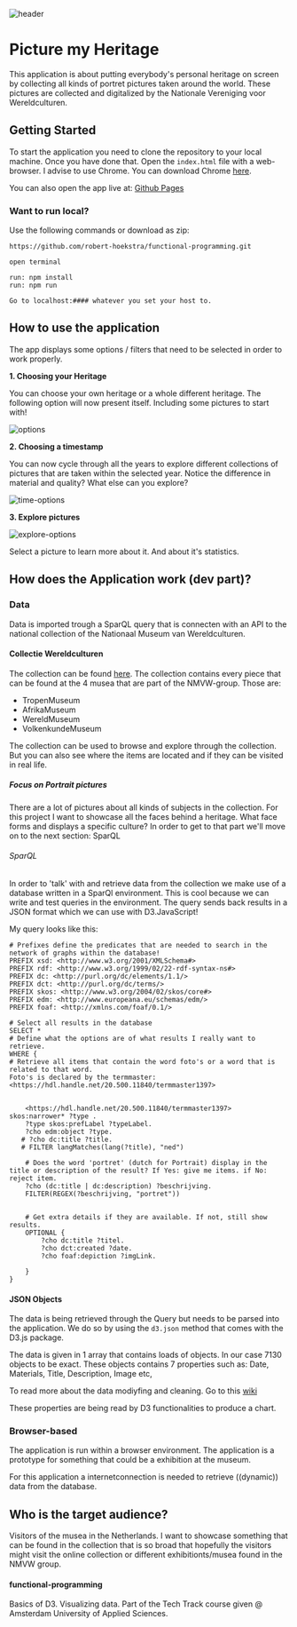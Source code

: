 ![header](https://i.imgur.com/Onk9BIy.png)

# Picture my Heritage
This application is about putting everybody's personal heritage on screen by collecting all kinds of portret pictures taken around the world. These pictures are collected and digitalized by the Nationale Vereniging voor Wereldculturen.


## Getting Started
To start the application you need to clone the repository to your local machine. Once you have done that. Open the `index.html` file with a web-browser. I advise to use Chrome. You can download Chrome [here](https://www.google.com/intl/nl/chrome/).

You can also open the app live at: [Github Pages](https://robert-hoekstra.github.io/functional-programming/)

### Want to run local?

Use the following commands or download as zip:
```
https://github.com/robert-hoekstra/functional-programming.git

open terminal

run: npm install
run: npm run

Go to localhost:#### whatever you set your host to.
```

## How to use the application
The app displays some options / filters that need to be selected in order to work properly.

**1. Choosing your Heritage**

You can choose your own heritage or a whole different heritage. The following option will now present itself. Including some pictures to start with!

![options](https://i.imgur.com/m9ayecx.png)

**2. Choosing a timestamp**

You can now cycle through all the years to explore different collections of pictures that are taken within the selected year. Notice the difference in material and quality? What else can you explore?

![time-options](https://i.imgur.com/13pZrnM.png)

**3. Explore pictures**

![explore-options](https://i.imgur.com/7dSvB0f.png)

Select a picture to learn more about it. And about it's statistics.

## How does the Application work (dev part)?

### Data
Data is imported trough a SparQL query that is connecten with an API to the national collection of the Nationaal Museum van Wereldculturen.

#### Collectie Wereldculturen
The collection can be found [here](https://collectie.wereldculturen.nl/). The collection contains every piece that can be found at the 4 musea that are part of the NMVW-group. Those are:

- TropenMuseum
- AfrikaMuseum
- WereldMuseum
- VolkenkundeMuseum

The collection can be used to browse and explore through the collection. But you can also see where the items are located and if they can be visited in real life.

##### Focus on Portrait pictures
There are a lot of pictures about all kinds of subjects in the collection. For this project I want to showcase all the faces behind a heritage. What face forms and displays a specific culture? In order to get to that part we'll move on to the next section: SparQL

###### SparQL
In order to 'talk' with and retrieve data from the collection we make use of a database written in a SparQl environment. This is cool because we can write and test queries in the environment. The query sends back results in a JSON format which we can use with D3.JavaScript!

My query looks like this:

```
# Prefixes define the predicates that are needed to search in the network of graphs within the database!
PREFIX xsd: <http://www.w3.org/2001/XMLSchema#>
PREFIX rdf: <http://www.w3.org/1999/02/22-rdf-syntax-ns#>
PREFIX dc: <http://purl.org/dc/elements/1.1/>
PREFIX dct: <http://purl.org/dc/terms/>
PREFIX skos: <http://www.w3.org/2004/02/skos/core#>
PREFIX edm: <http://www.europeana.eu/schemas/edm/>
PREFIX foaf: <http://xmlns.com/foaf/0.1/>

# Select all results in the database
SELECT * 
# Define what the options are of what results I really want to retrieve.
WHERE {
# Retrieve all items that contain the word foto's or a word that is related to that word.
Foto's is declared by the termmaster: <https://hdl.handle.net/20.500.11840/termmaster1397>
    
    
    <https://hdl.handle.net/20.500.11840/termmaster1397> skos:narrower* ?type .
    ?type skos:prefLabel ?typeLabel.
    ?cho edm:object ?type.
   # ?cho dc:title ?title.
   # FILTER langMatches(lang(?title), "ned")

    # Does the word 'portret' (dutch for Portrait) display in the title or description of the result? If Yes: give me items. if No: reject item.
    ?cho (dc:title | dc:description) ?beschrijving.   
    FILTER(REGEX(?beschrijving, "portret"))  
  

    # Get extra details if they are available. If not, still show results.
    OPTIONAL {
        ?cho dc:title ?titel.
        ?cho dct:created ?date.
        ?cho foaf:depiction ?imgLink.

    }
}
```

#### JSON Objects
The data is being retrieved through the Query but needs to be parsed into the application. We do so by using the `d3.json` method that comes with the D3.js package.

The data is given in 1 array that contains loads of objects. In our case 7130 objects to be exact. These objects contains 7 properties such as: Date, Materials, Title, Description, Image etc,

To read more about the data modiyfing and cleaning. Go to this [wiki]()

These properties are being read by D3 functionalities to produce a chart.

### Browser-based
The application is run within a browser environment. The application is a prototype for something that could be a exhibition at the museum.

For this application a internetconnection is needed to retrieve ((dynamic)) data from the database.

## Who is the target audience?
Visitors of the musea in the Netherlands. I want to showcase something that can be found in the collection that is so broad that hopefully the visitors might visit the online collection or different exhibitionts/musea found in the NMVW group.

#### functional-programming
Basics of D3. Visualizing data. Part of the Tech Track course given @ Amsterdam University of Applied Sciences.



